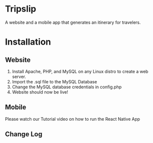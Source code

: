# Tripslip
A website and a mobile app that generates an itinerary for travelers.

# Installation

## Website

1. Install Apache, PHP, and MySQL on any Linux distro to create a web server.
2. Import the .sql file to the MySQL Database
3. Change the MySQL database credentials in config.php
4. Website should now be live!

## Mobile

Please watch our Tutorial video on how to run the React Native App

## Change Log
